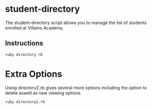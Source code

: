 # student-directory
The student-directory script allows you to manage the list of students enrolled at Villains Academy.

## Instructions
```shell
ruby directory.rb
```
# Extra Options
Using directory2.rb gives several more options including the option to delete aswell as new viewing options.
```
ruby directory2.rb
```